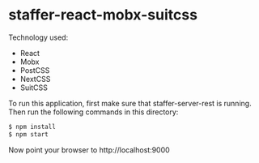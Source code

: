 # staffer-react-mobx-suitcss

Technology used:

- React
- Mobx
- PostCSS
- NextCSS
- SuitCSS

To run this application, first make sure that staffer-server-rest is running. Then run the following commands in this directory:

```bash
$ npm install
$ npm start
```

Now point your browser to http://localhost:9000
